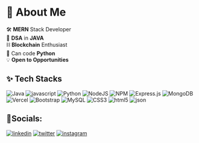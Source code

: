 # 🚀 About Me

🛠️ **MERN** Stack Developer<br>🧠 **DSA** in **JAVA**<br>⛓️ **Blockchain** Enthusiast<br>🐍 Can code **Python** <br>💡 **Open to Opportunities**

## ✨ Tech Stacks
![Java](https://img.shields.io/badge/java-%23ED8B00.svg?style=for-the-badge&logo=java&logoColor=white) ![javascript](https://img.shields.io/badge/JavaScript-323330?style=for-the-badge&logo=javascript&logoColor=F7DF1E) ![Python](https://img.shields.io/badge/python-3670A0?style=for-the-badge&logo=python&logoColor=ffdd54) ![NodeJS](https://img.shields.io/badge/node.js-6DA55F?style=for-the-badge&logo=node.js&logoColor=white) ![NPM](https://img.shields.io/badge/NPM-%23000000.svg?style=for-the-badge&logo=npm&logoColor=white) ![Express.js](https://img.shields.io/badge/express.js-%23404d59.svg?style=for-the-badge&logo=express&logoColor=%2361DAFB) ![MongoDB](https://img.shields.io/badge/MongoDB-%234ea94b.svg?style=for-the-badge&logo=mongodb&logoColor=white) ![Vercel](https://img.shields.io/badge/vercel-%23000000.svg?style=for-the-badge&logo=vercel&logoColor=white) ![Bootstrap](https://img.shields.io/badge/bootstrap-%23563D7C.svg?style=for-the-badge&logo=bootstrap&logoColor=white) ![MySQL](https://img.shields.io/badge/mysql-%2300f.svg?style=for-the-badge&logo=mysql&logoColor=white) ![CSS3](https://img.shields.io/badge/css3-%231572B6.svg?style=for-the-badge&logo=css3&logoColor=white) ![html5](https://img.shields.io/badge/HTML5-E34F26?style=for-the-badge&logo=html5&logoColor=white) ![json](https://img.shields.io/badge/json-5E5C5C?style=for-the-badge&logo=json&logoColor=white)

## 🌱Socials:
[![linkedin](	https://img.shields.io/badge/LinkedIn-0077B5?style=for-the-badge&logo=linkedin&logoColor=white)](https://www.linkedin.com/in/pranav-sikarwal-300003145) [![twitter](https://img.shields.io/badge/Twitter-1DA1F2?style=for-the-badge&logo=twitter&logoColor=white)](https://twitter.com/SikarwalPranav) [![instagram](https://img.shields.io/badge/Instagram-E4405F?style=for-the-badge&logo=instagram&logoColor=white)](https://instagram.com/pranav.sikarwal?igshid=MzNlNGNkZWQ4Mg==)


